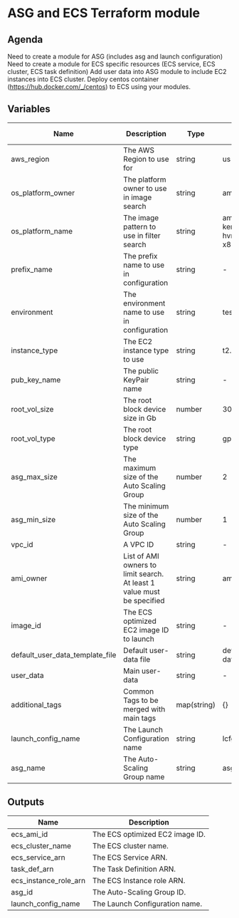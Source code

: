 # ASG and ECS Terraform module

## Agenda
Need to create a module for ASG (includes asg and launch configuration)
Need to create a module for ECS specific resources (ECS service, ECS cluster, ECS task definition)
Add user data into ASG module to include EC2 instances into ECS cluster.
Deploy centos container (https://hub.docker.com/_/centos) to ECS using your modules.

## Variables

| Name | Description | Type | Default value |
|-|-|-|-|
| aws_region | The AWS Region to use for | string  | us-east-1 |
| os_platform_owner | The platform owner to use in image search | string | amazon |
| os_platform_name | The image pattern to use in filter search | string  | amzn2-ami-kernel-5.10-hvm*-x86_64-gp2 |
| prefix_name | The prefix name to use in configuration | string |-|
| environment | The environment name to use in configuration | string | test |
| instance_type | The EC2 instance type to use | string | t2.micro |
| pub_key_name | The public KeyPair name | string |-|
| root_vol_size | The root block device size in Gb | number | 30 |
| root_vol_type | The root block device type | string | gp3 |
| asg_max_size | The maximum size of the Auto Scaling Group | number | 2 |
| asg_min_size | The minimum size of the Auto Scaling Group | number | 1 |
| vpc_id | A VPC ID | string |-|
| ami_owner | List of AMI owners to limit search. At least 1 value must be specified | string | amazon |
| image_id | The ECS optimized EC2 image ID to launch | string |-|
| default_user_data_template_file | Default user-data file | string | default_user-data.sh |
| user_data | Main user-data | string |-|
| additional_tags | Common Tags to be merged with main tags | map(string) | {} |
| launch_config_name | The Launch Configuration name | string | lcfg |
| asg_name | The Auto-Scaling Group name | string | asg |

## Outputs

| Name | Description |
|-|-|
| ecs_ami_id | The ECS optimized EC2 image ID. |
| ecs_cluster_name | The ECS cluster name. |
| ecs_service_arn | The ECS Service ARN. |
| task_def_arn | The Task Definition ARN. |
| ecs_instance_role_arn | The ECS Instance role ARN. |
| asg_id | The Auto-Scaling Group ID. |
| launch_config_name | The Launch Configuration name. |
